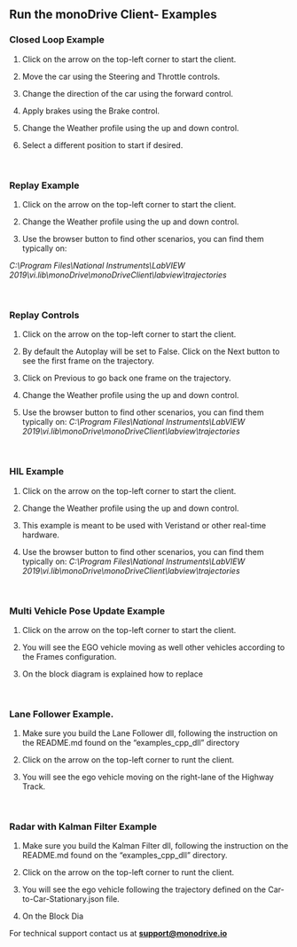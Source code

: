 ## Run the monoDrive Client- Examples

### Closed Loop Example

1. Click on the arrow on the top-left corner to start the client.

2. Move the car using the Steering and Throttle controls.

3. Change the direction of the car using the forward control.

4. Apply brakes using the Brake control.

5. Change the Weather profile using the up and down control.

6. Select a different position to start if desired.

<p>&nbsp;</p>



### Replay Example

1. Click on the arrow on the top-left corner to start the client.

2. Change the Weather profile using the up and down control.

3. Use the browser button to find other scenarios, you can find them typically on:

*C:\Program Files\National Instruments\LabVIEW 2019\vi.lib\monoDrive\monoDriveClient\labview\trajectories*

<p>&nbsp;</p>



### Replay Controls

1. Click on the arrow on the top-left corner to start the client.

2. By default the Autoplay will be set to False. Click on the Next button to see the first frame on the trajectory.

3. Click on Previous to go back one frame on the trajectory.

4. Change the Weather profile using the up and down control.

5. Use the browser button to find other scenarios, you can find them typically on:
*C:\Program Files\National Instruments\LabVIEW 2019\vi.lib\monoDrive\monoDriveClient\labview\trajectories*

<p>&nbsp;</p>




### HIL Example

1. Click on the arrow on the top-left corner to start the client.

2. Change the Weather profile using the up and down control.

3. This example is meant to be used with Veristand or other real-time hardware.

4. Use the browser button to find other scenarios, you can find them typically on:
*C:\Program Files\National Instruments\LabVIEW 2019\vi.lib\monoDrive\monoDriveClient\labview\trajectories*


<p>&nbsp;</p>

### Multi Vehicle Pose Update Example

1. Click on the arrow on the top-left corner to start the client.

2. You will see the EGO vehicle moving as well other vehicles according to the Frames configuration.  

3. On the block diagram is explained how to replace 


<p>&nbsp;</p>

### Lane Follower Example.

1. Make sure you build the Lane Follower dll, following the instruction on the README.md found on the “examples_cpp_dll” directory

2. Click on the arrow on the top-left corner to runt the client.

3. You will see the ego vehicle moving on the right-lane of the Highway Track.


<p>&nbsp;</p>

### Radar with Kalman Filter Example

1. Make sure you build the Kalman Filter dll, following the instruction on the README.md found on the “examples_cpp_dll” directory.

2. Click on the arrow on the top-left corner to runt the client.

3. You will see the ego vehicle following the trajectory defined on the Car-to-Car-Stationary.json file.

4. On the Block Dia


For technical support contact us at <b>support@monodrive.io</b>
<p>&nbsp;</p>